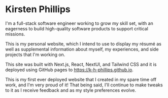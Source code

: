 # Kirsten Phillips
I'm a full-stack software engineer working to grow my skill set, with an eagerness to build high-quality software products to support critical missions.

This is my personal website, which I intend to use to display my résumé as well as supplemental information about myself, my experiences, and side projects that I'm working on.

This site was built with Next.js, React, NextUI, and Tailwind CSS and it is deployed using GitHub pages to https://k-h-phillips.github.io. 

This is my first ever deployed website that I created in my spare time off work, and I'm very proud of it! That being said, I'll continue to make tweaks to it as I receive feedback and as my style preferences evolve. 